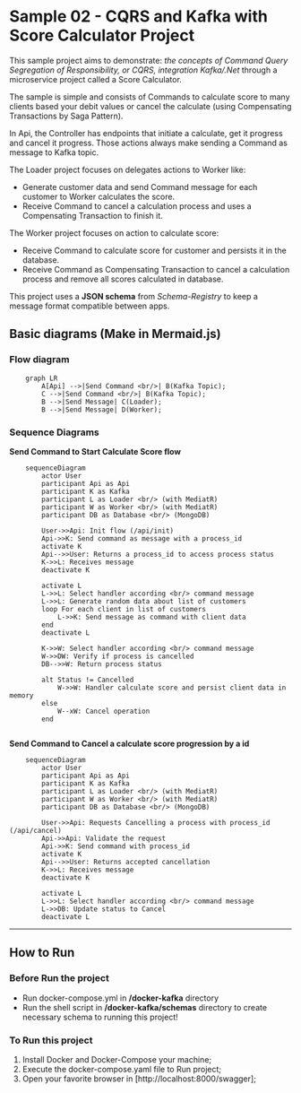 # Sample 02 - CQRS and Kafka with Score Calculator Project

This sample project aims to demonstrate: *the concepts of Command Query Segregation of Responsibility, or CQRS, integration Kafka/.Net* through a microservice project called a Score Calculator.

The sample is simple and consists of Commands to calculate score to many clients based your debit values or cancel the calculate (using Compensating Transactions by Saga Pattern).

In Api, the Controller has endpoints that initiate a calculate, get it progress and cancel it progress. Those actions always make sending a Command as message to Kafka topic. 

The Loader project focuses on delegates actions to Worker like: 
-  Generate customer data and send Command message for each customer to Worker calculates the score.
- Receive Command to cancel a calculation process and uses a Compensating Transaction to finish it.

The Worker project focuses on action to calculate score: 
-  Receive Command to calculate score for customer and persists it in the database.
- Receive Command as Compensating Transaction to cancel a calculation process and remove all scores calculated in database.

This project uses a **JSON schema** from *Schema-Registry* to keep a message format compatible between apps.

## Basic diagrams (Make in Mermaid.js)
### Flow diagram

```mermaid
    graph LR
        A[Api] -->|Send Command <br/>| B(Kafka Topic);
        C -->|Send Command <br/>| B(Kafka Topic);
        B -->|Send Message| C(Loader);
        B -->|Send Message| D(Worker);
```

### Sequence Diagrams
**Send Command to Start Calculate Score flow**

```mermaid
    sequenceDiagram
        actor User
        participant Api as Api
        participant K as Kafka 
        participant L as Loader <br/> (with MediatR)
        participant W as Worker <br/> (with MediatR)
        participant DB as Database <br/> (MongoDB)
        
        User->>Api: Init flow (/api/init)
        Api->>K: Send command as message with a process_id 
        activate K
        Api-->>User: Returns a process_id to access process status
        K->>L: Receives message
        deactivate K
        
        activate L
        L->>L: Select handler according <br/> command message 
        L->>L: Generate random data about list of customers
        loop For each client in list of customers
            L->>K: Send message as command with client data
        end
        deactivate L

        K->>W: Select handler according <br/> command message 
        W->>DW: Verify if process is cancelled
        DB-->>W: Return process status

        alt Status != Cancelled
            W->>W: Handler calculate score and persist client data in memory
        else
            W--xW: Cancel operation
        end
         
```

**Send Command to Cancel a calculate score progression by a id**
```mermaid
    sequenceDiagram
        actor User
        participant Api as Api
        participant K as Kafka 
        participant L as Loader <br/> (with MediatR)
        participant W as Worker <br/> (with MediatR)
        participant DB as Database <br/> (MongoDB)
        
        User->>Api: Requests Cancelling a process with process_id (/api/cancel)
        Api->>Api: Validate the request
        Api->>K: Send command with process_id 
        activate K
        Api-->>User: Returns accepted cancellation
        K->>L: Receives message
        deactivate K
        
        activate L
        L->>L: Select handler according <br/> command message 
        L->>DB: Update status to Cancel 
        deactivate L
```

---

## How to Run

### Before Run the project

- Run docker-compose.yml in **/docker-kafka** directory 
- Run the shell script in **/docker-kafka/schemas** directory to create necessary schema to running this project!

### To Run this project

1. Install Docker and Docker-Compose your machine;
2. Execute the docker-compose.yaml file to Run project;
3. Open your favorite browser in [http://localhost:8000/swagger];

